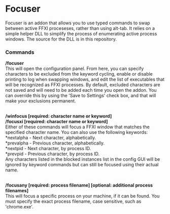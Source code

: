 # Focuser
Focuser is an addon that allows you to use typed commands to swap between active FFXI proceseses, rather than using alt-tab.  It relies on a simple helper DLL to simplify the process of enumerating active process windows.  The source for the DLL is in this repository.

### Commands

**/focuser**<br>
This will open the configuration panel.  From here, you can specify characters to be excluded from the keyword cycling, enable or disable printing to log when swapping windows, and edit the list of executables that will be recognized as FFXI processes.  By default, excluded characters are not saved and will need to be added each time you open the addon.  You can override this by using the 'Save to Settings' check box, and that will make your exclusions permanent.<br><br>

**/winfocus [required: character name or keyword]**<br>
**/focusxi [required: character name or keyword]**<br>
Either of these commands will focus a FFXI window that matches the specified character name.  You can also use the following keywords:<br>
*nextalpha - Next character, alphabetically.<br>
*prevalpha - Previous character, alphabetically.<br>
*nextpid - Next character, by process ID.<br>
*prevpid - Previous character, by process ID.<br>
Any characters listed in the blocked instances list in the config GUI will be ignored by keyword commands but can still be focused using their actual name.<br><br>

**/focusany [required: process filename] [optional: additional process filenames]**<br>
This will focus a specific process on your machine, if it can be found.  You must specify the exact process filename, case sensitive, such as 'chrome.exe'.